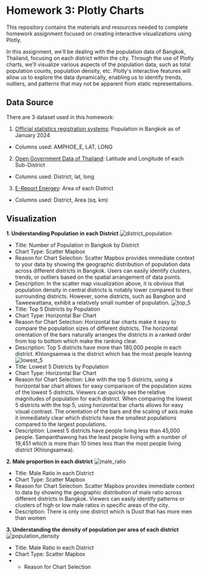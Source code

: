 # Homework 3: Plotly Charts

This repository contains the materials and resources needed to complete homework assignment focused on creating interactive visualizations using Plotly.

In this assignment, we'll be dealing with the population data of Bangkok, Thailand, focusing on each district within the city. Through the use of Plotly charts, we'll visualize various aspects of the population data, such as total population counts, population density, etc. Plotly's interactive features will allow us to explore the data dynamically, enabling us to identify trends, outliers, and patterns that may not be apparent from static representations.

## Data Source

There are 3 dataset used in this homework:
1. [Official statistics registration systems](https://stat.bora.dopa.go.th/stat/statnew/statMONTH/statmonth/#/displayData): Population in Bangkok as of January 2024
- Columns used: AMPHOE_E, LAT, LONG
2. [Open Government Data of Thailand](https://data.go.th/dataset/item_c6d42e1b-3219-47e1-b6b7-dfe914f27910): Latitude and Longitude of each Sub-District
- Columns used: District, lat, long
3. [E-Report Energey](https://e-report.energy.go.th/area/Bangkok.htm): Area of each District
- Columns used: District, Area (sq. km)

## Visualization
**1. Understanding Population in each District**
![district_population](https://github.com/prattapong/DADS5001/assets/124485030/9ee7b812-36ad-4714-b824-ce12a6c0cf69)
- Title: Number of Population in Bangkok by District
- Chart Type: Scatter Mapbox
- Reason for Chart Selection: Scatter Mapbox provides immediate context to your data by showing the geographic distribution of population data across different districts in Bangkok. Users can easily identify clusters, trends, or outliers based on the spatial arrangement of data points.
- Description: In the scatter map visualization above, it is obvious that population density in central districts is notably lower compared to their surrounding districts. However, some districts, such as Bangbon and Taweewattana, exhibit a relatively small number of population.
![top_5](https://github.com/prattapong/DADS5001/assets/124485030/f7766c8d-b266-430b-a0a0-0e13d01e5ff5)
- Title: Top 5 Districts by Population
- Chart Type: Horizontal Bar Chart
- Reason for Chart Selection: Horizontal bar charts make it easy to compare the population sizes of different districts. The horizontal orientation of the bars naturally arranges the districts in a ranked order from top to bottom which make the ranking clear.
- Description: Top 5 districts have more than 180,000 people in each district. Khlongsamwa is the district which has the most people leaving
![lowest_5](https://github.com/prattapong/DADS5001/assets/124485030/3ba3a5fa-0863-4762-aed6-0fa750ad7f4d)
- Title: Lowest 5 Districts by Population
- Chart Type: Horizontal Bar Chart
- Reason for Chart Selection: Like with the top 5 districts, using a horizontal bar chart allows for easy comparison of the population sizes of the lowest 5 districts. Viewers can quickly see the relative magnitudes of population for each district. When comparing the lowest 5 districts with the top 5, using horizontal bar charts allows for easy visual contrast. The orientation of the bars and the scaling of axis make it immediately clear which districts have the smallest populations compared to the largest populations.
- Description: Lowest 5 districts have people living less than 45,000 people. Sampanthawong has the least people living with a number of 19,451 which is more than 10 times less than the most people living district (Khlongsamwa).

**2. Male proportion in each district**
![male_ratio](https://github.com/prattapong/DADS5001/assets/124485030/1b3f4482-e7a1-4f3f-860d-2ae0a0026008)
- Title: Male Ratio in each District
- Chart Type: Scatter Mapbox
- Reason for Chart Selection: Scatter Mapbox provides immediate context to data by showing the geographic distribution of male ratio across different districts in Bangkok. Viewers can easily identify patterns or clusters of high or low male ratios in specific areas of the city.
- Description: There is only one district which is Dusit that has more men than women

**3. Understanding the density of population per area of each district**
![population_density](https://github.com/prattapong/DADS5001/assets/124485030/c7ecd248-210d-4271-9fcb-5f165c3d1cad)
- Title: Male Ratio in each District
- Chart Type: Scatter Mapbox
- - Reason for Chart Selection
